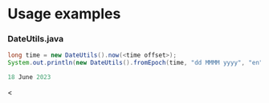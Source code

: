 <h1>Usage examples</h1>

<h3>DateUtils.java</h3>

```java
long time = new DateUtils().now(<time offset>);
System.out.println(new DateUtils().fromEpoch(time, "dd MMMM yyyy", "en");
```


```java
18 June 2023
```

<
